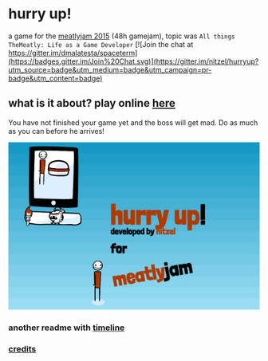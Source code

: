 # hurry up!
a game for the [meatlyjam 2015](http://www.meatlyjam.com/) (48h gamejam), topic was `All things TheMeatly:
Life as a Game Developer`
[![Join the chat at https://gitter.im/dmalatesta/spaceterm](https://badges.gitter.im/Join%20Chat.svg)](https://gitter.im/nitzel/hurryup?utm_source=badge&utm_medium=badge&utm_campaign=pr-badge&utm_content=badge)
## what is it about? play online [here](http://nitzel.github.io/hurryup/meatly/)
You have not finished your game yet and the boss will get mad. Do as much as you can before he arrives!

![screenshot](meatly/screen.png)

### another readme with [timeline](meatly/readme.md)
### [credits](meatly/credits.md)
